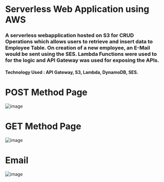 # Serverless Web Application using AWS

### A serverless webapplication hosted on S3 for CRUD Operations which allows users to retrieve and insert data to Employee Table. On creation of a new employee, an E-Mail would be sent using the SES. Lambda Functions were used to for the logic and API Gateway was used for exposing the APIs.

#### Technology Used : API Gateway, S3, Lambda, DynamoDB, SES.

# POST Method Page
![image](https://user-images.githubusercontent.com/26231966/95588655-4de6aa00-0a61-11eb-98fa-10daaade7e42.png)

# GET Method Page
![image](https://user-images.githubusercontent.com/26231966/95588786-7bcbee80-0a61-11eb-9d6d-ee6abee6a6ce.png)

# Email
![image](https://user-images.githubusercontent.com/26231966/95593266-17ac2900-0a67-11eb-86bb-c3b6bcaacf2b.png)

